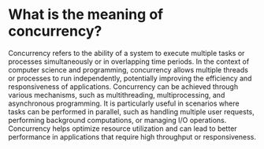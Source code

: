 # What is the meaning of concurrency?
Concurrency refers to the ability of a system to execute multiple tasks or processes simultaneously or in overlapping time periods. In the context of computer science and programming, concurrency allows multiple threads or processes to run independently, potentially improving the efficiency and responsiveness of applications. Concurrency can be achieved through various mechanisms, such as multithreading, multiprocessing, and asynchronous programming. It is particularly useful in scenarios where tasks can be performed in parallel, such as handling multiple user requests, performing background computations, or managing I/O operations. Concurrency helps optimize resource utilization and can lead to better performance in applications that require high throughput or responsiveness.
